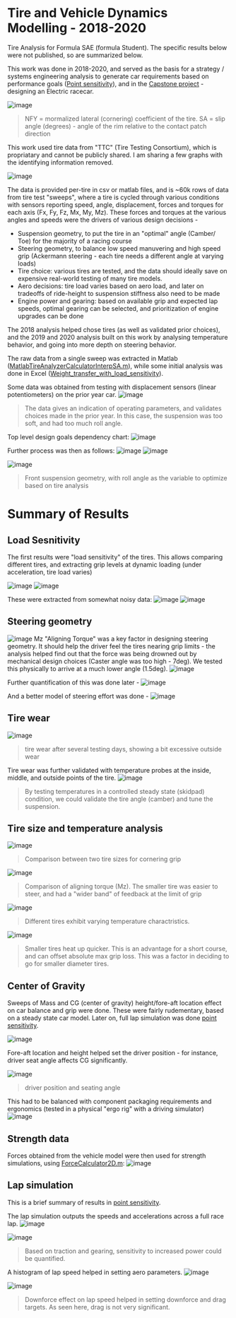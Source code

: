 # Tire and Vehicle Dynamics Modelling - 2018-2020
Tire Analysis for Formula SAE (formula Student). The specific results below were not published, so are summarized below. 

This work was done in 2018-2020, and served as the basis for a strategy / systems engineering analysis to generate car requirements based on performance goals ([Point sensitivity](https://www.researchgate.net/publication/392030237_POINT_SENSITIVITY_FSAE_Design_Parameter_Analysis)), and in the [Capstone project](https://www.researchgate.net/publication/392028874_Development_of_an_Electric_Powertrain_System_for_a_Formula_SAE_Race_Car) - designing an Electric racecar. 

![image](Figures/SA%20Sweep.png)
>NFY = mormalized lateral (cornering) coefficient of the tire. SA = slip angle (degrees) - angle of the rim relative to the contact patch direction

This work used tire data from "TTC" (Tire Testing Consortium), which is propriatary and cannot be publicly shared. I am sharing a few graphs with the identifying information removed. 

![image](Figures/IMG_5756.JPG)

The data is provided per-tire in csv or matlab files, and is ~60k rows of data from tire test "sweeps", where a tire is cycled through various conditions with sensors reporting speed, angle, displacement, forces and torques for each axis (Fx, Fy, Fz, Mx, My, Mz). These forces and torques at the various angles and speeds were the drivers of various design decisions - 

- Suspension geometry, to put the tire in an "optimal" angle (Camber/ Toe) for the majority of a racing course 
- Steering geometry, to balance low speed manuvering and high speed grip (Ackermann steering - each tire needs a different angle at varying loads)
- Tire choice: various tires are tested, and the data should ideally save on expensive real-world testing of many tire models. 
- Aero decisions: tire load varies based on aero load, and later on tradeoffs of ride-height to suspension stiffness also need to be made
- Engine power and gearing: based on available grip and expected lap speeds, optimal gearing can be selected, and prioritization of engine upgrades can be done

The 2018 analysis helped chose tires (as well as validated prior choices), and the 2019 and 2020 analysis built on this work by analysing temperature behavior, and going into more depth on steering behavior.

The raw data from a single sweep was extracted in Matlab ([MatlabTireAnalyzerCalculatorInterpSA.m](MatlabTireAnalyzerCalculatorInterpSA.m)), while some initial analysis was done in Excel ([Weight_transfer_with_load_sensitivity](Weight_transfer_with_load_sensitivity)). 

Some data was obtained from testing with displacement sensors (linear potentiometers) on the prior year car. 
![image](Figures/Potentiometer%20Data.png)
>The data gives an indication of operating parameters, and validates choices made in the prior year. In this case, the suspension was too soft, and had too much roll angle. 


Top level design goals dependency chart: 
![image](Figures/Vehicle%20Dynamics%20-%20Topview%20Goals.jpg)

Further process was then as follows: 
![image](Figures/Vehicle%20Dynamics%20-%20Stage%201.jpg)
![image](Figures/Vehicle%20Dynamics%20-%20Stage%202.jpg)

![image](Figures/Roll_geo.png)
>Front suspension geometry, with roll angle as the variable to optimize based on tire analysis 


# Summary of Results 
## Load Sesnitivity
The first results were "load sensitivity" of the tires. This allows comparing different tires, and extracting grip levels at dynamic loading (under acceleration, tire load varies)

![image](Figures/Lat%20Loadsen.png)
![image](Figures/Long%20Loadsen.png)

These were extracted from somewhat noisy data: 
![image](Figures/Loadsen%20data.png)
![image](Figures/Loadsen%20data2.png)

## Steering geometry
![image](Figures/Mz.png)
Mz "Aligning Torque" was a key factor in designing steering geometry. It should help the driver feel the tires nearing grip limits - the analysis helped find out that the force was being drowned out by mechanical design choices (Caster angle was too high - 7deg). We tested this physically to arrive at a much lower angle (1.5deg). 
![image](Figures/steering%20effort.png)

Further quantification of this was done later - 
![image](Figures/Pneu%20trail%20vs%20SA.png)

And a better model of steering effort was done - 
![image](Figures/Kin%20vs%20pneu.png)

## Tire wear
![image](Figures/Tire%20wear.jpg)
>tire wear after several testing days, showing a bit excessive outside wear 

Tire wear was further validated with temperature probes at the inside, middle, and outside points of the tire. 
![image](Figures/Tire%20temp%20validation.png)
>By testing temperatures in a controlled steady state (skidpad) condition, we could validate the tire angle (camber) and tune the suspension. 

## Tire size and temperature analysis
![image](Figures/tire%20diameter%20lat.jpg)
>Comparison between two tire sizes for cornering grip 

![image](Figures/Mz%20for%20tire%20diameters.png)
>Comparison of aligning torque (Mz). The smaller tire was easier to steer, and had a "wider band" of feedback at the limit of grip 

![image](Figures/Temp%20for%20tire%20diameters.jpg)
>Different tires exhibit varying temperature charactristics.

![image](Figures/Tire%20warmup%20study.jpg)
>Smaller tires heat up quicker. This is an advantage for a short course, and can offset absolute max grip loss. This was a factor in deciding to go for smaller diameter tires.

## Center of Gravity
Sweeps of Mass and CG (center of gravity) height/fore-aft location effect on car balance and grip were done. These were fairly rudementary, based on a steady state car model. Later on, full lap simulation was done [point sensitivity](https://www.researchgate.net/publication/392030237_POINT_SENSITIVITY_FSAE_Design_Parameter_Analysis). 

![image](Figures/CG%20Height%20sweep.png)

Fore-aft location and height helped set the driver position - for instance, driver seat angle affects CG significantly.

![image](Figures/Ergo.png)
>driver position and seating angle

This had to be balanced with component packaging requirements and ergonomics (tested in a physical "ergo rig" with a driving simulator)
![image](Figures/image64.png)

## Strength data 
Forces obtained from the vehicle model were then used for strength simulations, using [ForceCalculator2D.m](ForceCalculator2D.m): 
![image](Figures/image179.png)

## Lap simulation 
This is a brief summary of results in [point sensitivity](https://www.researchgate.net/publication/392030237_POINT_SENSITIVITY_FSAE_Design_Parameter_Analysis). 

The lap simulation outputs the speeds and accelerations across a full race lap. 
![image](Figures/Lap.png)


![image](Figures/Traction%20model.png)
> Based on traction and gearing, sensitivity to increased power could be quantified. 

A histogram of lap speed helped in setting aero parameters. 
![image](Figures/Speed%20Histogram.png)

![image](Figures/Downforce.png)
>Downforce effect on lap speed helped in setting downforce and drag targets. As seen here, drag is not very significant. 



